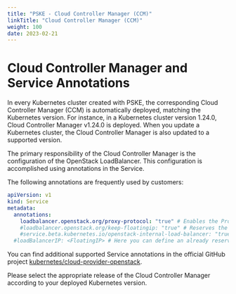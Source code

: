 ```yaml
---
title: "PSKE - Cloud Controller Manager (CCM)"
linkTitle: "Cloud Controller Manager (CCM)"
weight: 100
date: 2023-02-21
---
```


# Cloud Controller Manager and Service Annotations

In every Kubernetes cluster created with PSKE, the corresponding Cloud Controller Manager (CCM) is automatically deployed, matching the Kubernetes version. For instance, in a Kubernetes cluster version 1.24.0, Cloud Controller Manager v1.24.0 is deployed. When you update a Kubernetes cluster, the Cloud Controller Manager is also updated to a supported version.

The primary responsibility of the Cloud Controller Manager is the configuration of the OpenStack LoadBalancer. This configuration is accomplished using annotations in the Service.

The following annotations are frequently used by customers:

```yaml
apiVersion: v1
kind: Service
metadata:
  annotations:
    loadbalancer.openstack.org/proxy-protocol: "true" # Enables the Proxy Protocol in the OpenStack LoadBalancer
    #loadbalancer.openstack.org/keep-floatingip: "true" # Reserves the FloatingIP in OpenStack, even after deleting the Helm chart
    #service.beta.kubernetes.io/openstack-internal-load-balancer: "true" # Creates a LoadBalancer in OpenStack without FloatingIP
  #loadBalancerIP: <FloatingIP> # Here you can define an already reserved FloatingIP. When "openstack-internal-load-balancer" is true, this will define the private IPv4 address of the OpenStack LoadBalancer.
```

You can find additional supported Service annotations in the official GitHub project [kubernetes/cloud-provider-openstack](https://github.com/kubernetes/cloud-provider-openstack). 

Please select the appropriate release of the Cloud Controller Manager according to your deployed Kubernetes version.
